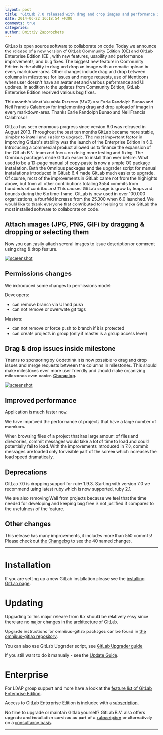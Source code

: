 ```yaml
---
layout: post
title: "GitLab 7.0 released with drag and drop images and performance improvements"
date: 2014-06-22 16:18:54 +0300
comments: true
categories: 
author: Dmitriy Zaporozhets
---
```


GitLab is open source software to collaborate on code.
Today we announce the release of a new version of GitLab Community Edition (CE) and GitLab Enterprise Edition (EE), with new features, usability and performance improvements, and bug fixes.
The biggest new feature in Community Edition is the ability to drag and drop an image with automatic upload in every markdown-area.
Other changes include drag and drop between columns in milestones for issues and merge requests, use of identicons when user doesn't have an avatar set and various peformance and UI updates.
In addition to the updates from Community Edition, GitLab Enterprise Edition received various bug fixes.

This month's Most Valuable Persons (MVP) are Earle Randolph Bunao and Neil Francis Calabroso for implementing drag and drop upload of image in every markdown-area.
Thanks Earle Randolph Bunao and Neil Francis Calabroso!

<!--more-->

GitLab has seen enormous progress since version 6.0 was released in August 2013.
Throughout the past ten months GitLab became more stable, simpler to install and easier to upgrade.
The most important factor in improving GitLab's stability was the launch of the Enterprise Edition in 6.0.
Introducing a commercial product allowed us to finance the expansion of the GitLab B.V. team and focus on doing more testing and fixing.
The Omnibus packages made GitLab easier to install than ever before. What used to be a 10-page manual of copy-paste is now a simple OS package installation.
Both the Omnibus packages and the upgrader script for manual installations introduced in GitLab 6.4 made GitLab much easier to upgrade.
Of course, most of the improvements in GitLab came not from the highlights above, but from all other contributions totaling 3554 commits from hundreds of contributors!
This caused GitLab usage to grow by leaps and bounds during the 6.x time-frame. GitLab is now used in over 100.000 organizations, a fourfold increase from the 25.000 when 6.0 launched.
We would like to thank everyone that contributed for helping to make GitLab the most installed software to collaborate on code.

## Attach images (JPG, PNG, GIF) by dragging & dropping or selecting them

Now you can easily attach several images to issue description or comment using drag & drop feature.

[![screenshot](/images/7_0/upload.gif)](/images/7_0/upload.gif)

## Permissions changes

We indroduced some changes to permissions model:

Developers: 

* can remove branch via UI and push
* can not remove or owerwrite git tags

Masters: 

* can not remove or force push to branch if it is protected
* can create projects in group (only if master is a group access level)

## Drag & drop issues inside milestone

Thanks to sponsoring by Codethink it is now possible to drag and drop issues and merge requests between the columns in milestones. This should make milestones even more user friendly and should make organizing milestones even easier. [Changelog](https://gitlab.com/gitlab-org/gitlab-ce/blob//CHANGELOG#L28).

[![screenshot](/images/7_0/milestone.gif)](/images/7_0/milestone.gif)

## Improved performance

Application is much faster now.

We have improved the performance of projects that have a large number of members.

When browsing files of a project that has large amount of files and directories, commit messages would take a lot of time to load and could potentially fail to load.
With the improvements introduced in 7.0, commit messages are loaded only for visible part of the screen which increases the load speed dramatically.

## Deprecations

GitLab 7.0 is dropping support for ruby 1.9.3. Starting with version 7.0 we recommend using latest ruby which is now supported, ruby 2.1.

We are also removing Wall from projects because we feel that the time needed for developing and keeping bug free is not justified if compared to the usefulness of the feature.

## Other changes

This release has many improvements, it includes more than 550 commits!
Please check out [the Changelog](https://gitlab.com/gitlab-org/gitlab-ce/blob/7be80fd89954a248527ca9be4bb9d9c320390811/CHANGELOG) to see the 40 named changes.

- - -

# Installation

If you are setting up a new GitLab installation please see the [installing GitLab page](https://www.gitlab.com/installation/).

# Updating

Upgrading to this major release from 6.x should be relatively easy since there are no major changes in the architecture of GitLab.

Upgrade instructions for omnibus-gitlab packages can be found in [the omnibus-gitlab repository](https://gitlab.com/gitlab-org/omnibus-gitlab/blob/master/doc/update.md).

You can also use GitLab Upgrader script, see [GitLab Upgrader guide](https://gitlab.com/gitlab-org/gitlab-ce/blob/master/doc/update/upgrader.md)

If you still want to do it manually - see the [Update Guide](https://gitlab.com/gitlab-org/gitlab-ce/blob/master/doc/update/6.9-to-7.0.md).

# Enterprise

For LDAP group support and more have a look at the [feature list of GitLab Enterprise Edition](http://www.gitlab.com/gitlab-ee/).

Access to GitLab Enterprise Edition is included with a [subscription](http://www.gitlab.com/subscription/).

No time to upgrade or maintain Gitlab yourself?
GitLab B.V. also offers upgrade and installation services as part of a [subscription](http://www.gitlab.com/subscription/) or alternatively on a [consultancy basis](http://www.gitlab.com/consultancy/).

- - -
